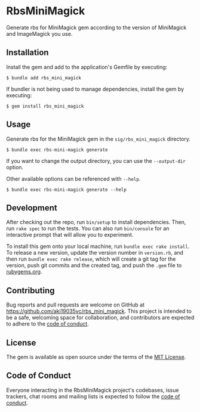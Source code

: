 # RbsMiniMagick

Generate rbs for MiniMagick gem according to the version of MiniMagick and ImageMagick you use.

## Installation

Install the gem and add to the application's Gemfile by executing:

```
$ bundle add rbs_mini_magick
```

If bundler is not being used to manage dependencies, install the gem by executing:

```
$ gem install rbs_mini_magick
```

## Usage

Generate rbs for the MiniMagick gem in the `sig/rbs_mini_magick` directory.

```
$ bundle exec rbs-mini-magick generate
```

If you want to change the output directory, you can use the `--output-dir` option.

Other available options can be referenced with `--help`.

```
$ bundle exec rbs-mini-magick generate --help
```

## Development

After checking out the repo, run `bin/setup` to install dependencies. Then, run `rake spec` to run the tests. You can also run `bin/console` for an interactive prompt that will allow you to experiment.

To install this gem onto your local machine, run `bundle exec rake install`. To release a new version, update the version number in `version.rb`, and then run `bundle exec rake release`, which will create a git tag for the version, push git commits and the created tag, and push the `.gem` file to [rubygems.org](https://rubygems.org).

## Contributing

Bug reports and pull requests are welcome on GitHub at https://github.com/aki19035vc/rbs_mini_magick.
This project is intended to be a safe, welcoming space for collaboration, and contributors are expected to adhere to the [code of conduct](https://github.com/aki19035vc/rbs_mini_magick/blob/main/CODE_OF_CONDUCT.md).

## License

The gem is available as open source under the terms of the [MIT License](https://opensource.org/licenses/MIT).

## Code of Conduct

Everyone interacting in the RbsMiniMagick project's codebases, issue trackers, chat rooms and mailing lists is expected to follow the [code of conduct](https://github.com/aki19035vc/rbs_mini_magick/blob/main/CODE_OF_CONDUCT.md).
